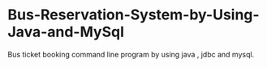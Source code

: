 # Bus-Reservation-System-by-Using-Java-and-MySql
Bus ticket booking command line program by using java , jdbc and mysql.
